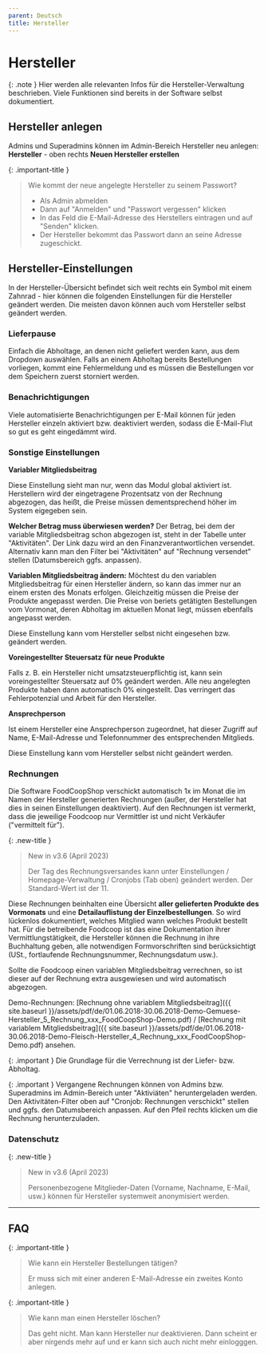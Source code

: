 ```yaml
---
parent: Deutsch
title: Hersteller
---
```


# Hersteller

{: .note }
Hier werden alle relevanten Infos für die Hersteller-Verwaltung beschrieben. Viele Funktionen sind bereits in der Software selbst dokumentiert.

## Hersteller anlegen

Admins und Superadmins können im Admin-Bereich Hersteller neu anlegen: **Hersteller** - oben rechts **Neuen Hersteller erstellen**

{: .important-title }
> Wie kommt der neue angelegte Hersteller zu seinem Passwort?
>
> * Als Admin abmelden
> * Dann auf "Anmelden" und "Passwort vergessen" klicken
> * In das Feld die E-Mail-Adresse des Herstellers eintragen und auf "Senden" klicken.
> * Der Hersteller bekommt das Passwort dann an seine Adresse zugeschickt.

## Hersteller-Einstellungen

In der Hersteller-Übersicht befindet sich weit rechts ein Symbol mit einem Zahnrad - hier können die folgenden Einstellungen für die Hersteller geändert werden. Die meisten davon können auch vom Hersteller selbst geändert werden.

### Lieferpause

Einfach die Abholtage, an denen nicht geliefert werden kann, aus dem Dropdown auswählen. Falls an einem Abholtag bereits Bestellungen vorliegen, kommt eine Fehlermeldung und es müssen die Bestellungen vor dem Speichern zuerst storniert werden.


### Benachrichtigungen
Viele automatisierte Benachrichtigungen per E-Mail können für jeden Hersteller einzeln aktiviert bzw. deaktiviert werden, sodass die E-Mail-Flut so gut es geht eingedämmt wird.


### Sonstige Einstellungen

**Variabler Mitgliedsbeitrag**

Diese Einstellung sieht man nur, wenn das Modul global aktiviert ist. Herstellern wird der eingetragene Prozentsatz von der Rechnung abgezogen, das heißt, die Preise müssen dementsprechend höher im System eigegeben sein.

**Welcher Betrag muss überwiesen werden?** Der Betrag, bei dem der variable Mitgliedsbeitrag schon abgezogen ist, steht in der Tabelle unter "Aktivitäten". Der Link dazu wird an den Finanzverantwortlichen versendet. Alternativ kann man den Filter bei "Aktivitäten" auf "Rechnung versendet" stellen (Datumsbereich ggfs. anpassen).

**Variablen Mitgliedsbeitrag ändern:** Möchtest du den variablen Mitgliedsbeitrag für einen Hersteller ändern, so kann das immer nur an einem ersten des Monats erfolgen. Gleichzeitig müssen die Preise der Produkte angepasst werden. Die Preise von beriets getätigten Bestellungen vom Vormonat, deren Abholtag im aktuellen Monat liegt, müssen ebenfalls angepasst werden.

Diese Einstellung kann vom Hersteller selbst nicht eingesehen bzw. geändert werden.

**Voreingestellter Steuersatz für neue Produkte**

Falls z. B. ein Hersteller nicht umsatzsteuerpflichtig ist, kann sein voreingestellter Steuersatz auf 0% geändert werden. Alle neu angelegten Produkte haben dann automatisch 0% eingestellt. Das verringert das Fehlerpotenzial und Arbeit für den Hersteller.

**Ansprechperson**

Ist einem Hersteller eine Ansprechperson zugeordnet, hat dieser Zugriff auf Name, E-Mail-Adresse und Telefonnummer des entsprechenden Mitglieds.

Diese Einstellung kann vom Hersteller selbst nicht geändert werden.


### Rechnungen

Die Software FoodCoopShop verschickt automatisch 1x im Monat die im Namen der Hersteller generierten Rechnungen (außer, der Hersteller hat dies in seinen Einstellungen deaktiviert). Auf den Rechnungen ist vermerkt, dass die jeweilige Foodcoop nur Vermittler ist und nicht Verkäufer ("vermittelt für").

{: .new-title }
> New in v3.6 (April 2023)
>
> Der Tag des Rechnungsversandes kann unter Einstellungen / Homepage-Verwaltung / Cronjobs (Tab oben) geändert werden. Der Standard-Wert ist der 11.

Diese Rechnungen beinhalten eine Übersicht **aller gelieferten Produkte des Vormonats** und eine **Detailauflistung der Einzelbestellungen**. So wird lückenlos dokumentiert, welches Mitglied wann welches Produkt bestellt hat. Für die betreibende Foodcoop ist das eine Dokumentation ihrer Vermittlungstätigkeit, die Hersteller können die Rechnung in ihre Buchhaltung geben, alle notwendigen Formvorschriften sind berücksichtigt (USt., fortlaufende Rechnungsnummer, Rechnungsdatum usw.).

Sollte die Foodcoop einen variablen Mitgliedsbeitrag verrechnen, so ist dieser auf der Rechnung extra ausgewiesen und wird automatisch abgezogen.

Demo-Rechnungen: [Rechnung ohne variablem Mitgliedsbeitrag]({{ site.baseurl }}/assets/pdf/de/01.06.2018-30.06.2018-Demo-Gemuese-Hersteller_5_Rechnung_xxx_FoodCoopShop-Demo.pdf) / [Rechnung mit variablem Mitgliedsbeitrag]({{ site.baseurl }}/assets/pdf/de/01.06.2018-30.06.2018-Demo-Fleisch-Hersteller_4_Rechnung_xxx_FoodCoopShop-Demo.pdf) ansehen.

{: .important }
Die Grundlage für die Verrechnung ist der Liefer- bzw. Abholtag.

{: .important }
Vergangene Rechnungen können von Admins bzw. Superadmins im Admin-Bereich unter "Aktiviäten" heruntergeladen werden. Den Aktivitäten-Filter oben auf "Cronjob: Rechnungen verschickt" stellen und ggfs. den Datumsbereich anpassen. Auf den Pfeil rechts klicken um die Rechnung herunterzuladen.

### Datenschutz

{: .new-title }
> New in v3.6 (April 2023)
>
> Personenbezogene Mitglieder-Daten (Vorname, Nachname, E-Mail, usw.) können für Hersteller systemweit anonymisiert werden.

* * *

## FAQ

{: .important-title }
> Wie kann ein Hersteller Bestellungen tätigen?
>
> Er muss sich mit einer anderen E-Mail-Adresse ein zweites Konto anlegen.

{: .important-title }
> Wie kann man einen Hersteller löschen?
>
> Das geht nicht. Man kann Hersteller nur deaktivieren. Dann scheint er aber nirgends mehr auf und er kann sich auch nicht mehr einlogggen.
